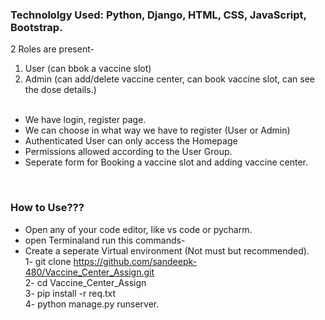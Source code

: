 <h3>Technololgy Used: Python, Django, HTML, CSS, JavaScript, Bootstrap.</h3>

2 Roles are present- <br>
1) User (can bbok a vaccine slot) <br>
2) Admin (can add/delete vaccine center, can book vaccine slot, can see the dose details.) <br><br>

- We have login, register page. <br>
- We can choose in what way we have to register (User or Admin)<br>
- Authenticated User can only access the Homepage<br>
- Permissions allowed according to the User Group.<br>
- Seperate form for Booking a vaccine slot and adding vaccine center.<br>
<br>
<h3>How to Use???</h3>

- Open any of your code editor, like vs code or pycharm.<br>
- open Terminaland run this commands-<br>
- Create a seperate Virtual environment (Not must but recommended). <br>
1- git clone https://github.com/sandeepk-480/Vaccine_Center_Assign.git<br>
2- cd Vaccine_Center_Assign<br>
3- pip install -r req.txt<br>
4- python manage.py runserver.<br>
